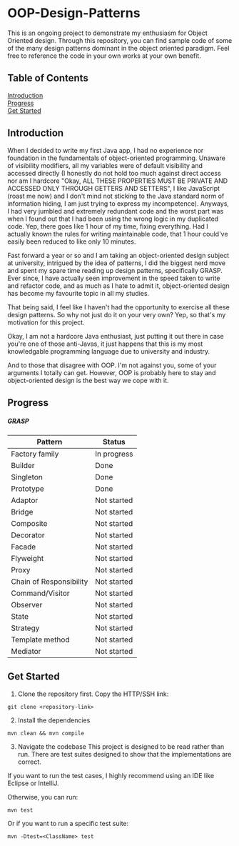 # OOP-Design-Patterns
This is an ongoing project to demonstrate my enthusiasm for Object Oriented design. 
Through this repository, you can find sample code of some of the many design patterns dominant in the object oriented paradigm.
Feel free to reference the code in your own works at your own benefit.

## Table of Contents  
[Introduction](#introduction)  
[Progress](#progress)  
[Get Started](#get-started)

## Introduction
When I decided to write my first Java app, I had no experience nor foundation in the fundamentals of object-oriented programming.
Unaware of visibility modifiers, all my variables were of default visibility and accessed directly (I honestly do not hold too much against direct access
nor am I hardcore "Okay, ALL THESE PROPERTIES MUST BE PRIVATE AND ACCESSED ONLY THROUGH GETTERS AND SETTERS", I like JavaScript (roast me now) and I don't mind
not sticking to the Java standard norm of information hiding, I am just trying to express my incompetence). Anyways, I had very jumbled and extremely redundant code and the worst part was when
I found out that I had been using the wrong logic in my duplicated code. Yep, there goes like 1 hour of my time, fixing everything.
Had I actually known the rules for writing maintainable code, that 1 hour could've easily been reduced to like only 10 minutes.

Fast forward a year or so and I am taking an object-oriented design subject at university, intrigued by the idea of patterns, I did the biggest nerd move and spent my spare time
reading up design patterns, specifically GRASP. Ever since, I have actually seen improvement in the speed taken to write and refactor code, and as much as I hate to admit it, 
object-oriented design has become my favourite topic in all my studies.

That being said, I feel like I haven't had the opportunity to exercise all these design patterns. So why not just do it on your very own? Yep, so that's my motivation for this project.

Okay, I am not a hardcore Java enthusiast, just putting it out there in case you're one of those anti-Javas, it just happens that this is my most knowledgable programming language due to university
and industry.

And to those that disagree with OOP. I'm not against you, some of your arguments I totally can get. However, OOP is probably here to stay and object-oriented design is the best way we cope with it.

## Progress
##### GRASP
| Pattern | Status |
| --- | --- |
| Factory family | In progress |
| Builder | Done |
| Singleton | Done |
| Prototype | Done |
| Adaptor | Not started |
| Bridge | Not started |
| Composite | Not started |
| Decorator | Not started |
| Facade | Not started |
| Flyweight | Not started |
| Proxy | Not started |
| Chain of Responsibility | Not started |
| Command/Visitor | Not started |
| Observer | Not started |
| State | Not started |
| Strategy | Not started |
| Template method | Not started |
| Mediator | Not started |

## Get Started
1. Clone the repository first.
Copy the HTTP/SSH link:
```
git clone <repository-link>
```

2. Install the dependencies
```
mvn clean && mvn compile
```

3. Navigate the codebase
This project is designed to be read rather than run.
There are test suites designed to show that the implementations are correct.

If you want to run the test cases, I highly recommend using an IDE like Eclipse or IntelliJ.

Otherwise, you can run:
```
mvn test
```
Or if you want to run a specific test suite:
```
mvn -Dtest=<ClassName> test
```
